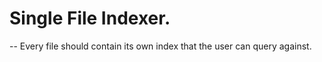 # Single File Indexer.


-- Every file should contain its own index that the user can query against.
